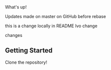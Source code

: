 What's up!

Updates made on master on GitHub before rebase

this is a change locally in README Ivo change

changes

## Getting Started

Clone the repository!

